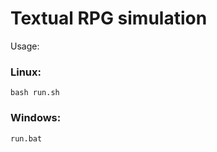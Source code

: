 # Textual RPG simulation

Usage:

### Linux:
```commandLine
bash run.sh
```

### Windows:
```commandLine
run.bat
```